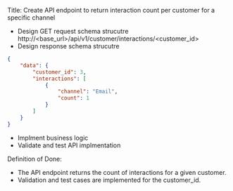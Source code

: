 Title: Create API endpoint to return interaction count per customer for a specific channel

- Design GET request schema strucutre
    http://<base_url>/api/v1/customer/interactions/<customer_id>
- Design response schema strucutre
```json
{
    "data": {
        "customer_id": 3,
        "interactions": [
            {
                "channel": "Email",
                "count": 1
            }
        ]
    }
}
```

- Implment business logic
- Validate and test API implmentation

Definition of Done:
- The API endpoint returns the count of interactions for a given customer.
- Validation and test cases are implemented for the customer_id.
